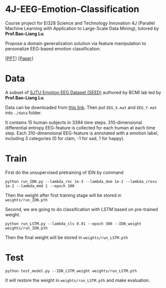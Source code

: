 # 4J-EEG-Emotion-Classification

Course project for EI328 Science and Technology Innovation 4J (Parallel Machine Learning with Application to Large-Scale Data Mining), tutored by **Prof.Bao-Liang Lu**.

Propose a domain generalization solution via feature manipulation to personalize EEG-based emotion classification.

[[PPT](./slides.pptx)]  [[Paper](./paper.pdf)]


# Data 

A subset of [SJTU Emotion EEG Dataset (SEED)](https://bcmi.sjtu.edu.cn/home/seed/index.html) authored by BCMI lab led by **Prof.Bao-Liang Lu**.

Data can be downloaded from [this link](https://bcmi.cloud:5001/sharing/ArYaiQ2K9). Then put ```EEG_X.mat``` and ```EEG_Y.mat``` into ```./data``` folder.

It contains 15 human subjects in 3394 time steps. 310-dimensional differential entropy EEG-feature is collected for each human at each time step. Each 310-dimensional EEG-feature is annotated with a emotion label, including 3 categories (0 for clam, -1 for sad, 1 for happy).

# Train

First do the unsupervised pretraining of IDN by command
```
python run_IDN.py --lambda_rec 1e-3 --lambda_dom 1e-2 --lambda_cross 1e-2 --lambda_mmd 1 --epoch 100
```
Then the weight after first training stage will be stored in ```weights/run_IDN.pth```

Second, we are going to do classification with LSTM based on pre-trained weight. 
```
python run_LSTM.py --lambda_cls 0.01 --epoch 300 --IDN_weight weights/run_IDN.pth
```
Then the final weight will be stored in ```weights/run_LSTM.pth```


# Test
```
python test_model.py --IDN_LSTM_weight weights/run_LSTM.pth
```
It will restore the weight in ```weights/run_LSTM.pth``` and make evaluation.